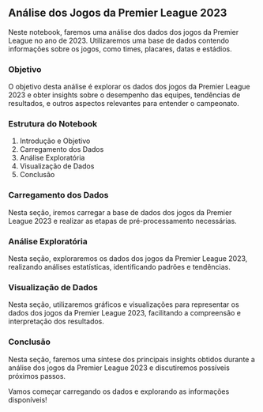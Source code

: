 ## Análise dos Jogos da Premier League 2023

Neste notebook, faremos uma análise dos dados dos jogos da Premier League no ano de 2023. Utilizaremos uma base de dados contendo informações sobre os jogos, como times, placares, datas e estádios.

### Objetivo

O objetivo desta análise é explorar os dados dos jogos da Premier League 2023 e obter insights sobre o desempenho das equipes, tendências de resultados, e outros aspectos relevantes para entender o campeonato.

### Estrutura do Notebook

1. Introdução e Objetivo
2. Carregamento dos Dados
3. Análise Exploratória
4. Visualização de Dados
5. Conclusão

### Carregamento dos Dados

Nesta seção, iremos carregar a base de dados dos jogos da Premier League 2023 e realizar as etapas de pré-processamento necessárias.

### Análise Exploratória

Nesta seção, exploraremos os dados dos jogos da Premier League 2023, realizando análises estatísticas, identificando padrões e tendências.

### Visualização de Dados

Nesta seção, utilizaremos gráficos e visualizações para representar os dados dos jogos da Premier League 2023, facilitando a compreensão e interpretação dos resultados.

### Conclusão

Nesta seção, faremos uma síntese dos principais insights obtidos durante a análise dos jogos da Premier League 2023 e discutiremos possíveis próximos passos.

Vamos começar carregando os dados e explorando as informações disponíveis!

